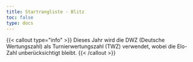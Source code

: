```yaml
---
title: Startrangliste - Blitz
toc: false
type: docs
---
```

{{< callout type="info" >}}
  Dieses Jahr wird die DWZ (Deutsche Wertungszahl) als Turnierwertungszahl (TWZ) verwendet, wobei die Elo-Zahl unberücksichtigt bleibt.
{{< /callout >}}